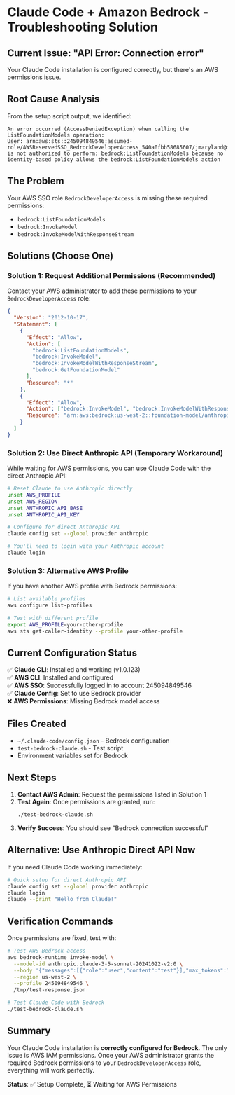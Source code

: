 # Claude Code + Amazon Bedrock - Troubleshooting Solution

## Current Issue: "API Error: Connection error"

Your Claude Code installation is configured correctly, but there's an AWS permissions issue.

## Root Cause Analysis

From the setup script output, we identified:

```
An error occurred (AccessDeniedException) when calling the ListFoundationModels operation:
User: arn:aws:sts::245094849546:assumed-role/AWSReservedSSO_BedrockDeveloperAccess_540a0fbb58685607/jmaryland@mgmresorts.com
is not authorized to perform: bedrock:ListFoundationModels because no identity-based policy allows the bedrock:ListFoundationModels action
```

## The Problem

Your AWS SSO role `BedrockDeveloperAccess` is missing these required permissions:

- `bedrock:ListFoundationModels`
- `bedrock:InvokeModel`
- `bedrock:InvokeModelWithResponseStream`

## Solutions (Choose One)

### Solution 1: Request Additional Permissions (Recommended)

Contact your AWS administrator to add these permissions to your `BedrockDeveloperAccess` role:

```json
{
  "Version": "2012-10-17",
  "Statement": [
    {
      "Effect": "Allow",
      "Action": [
        "bedrock:ListFoundationModels",
        "bedrock:InvokeModel",
        "bedrock:InvokeModelWithResponseStream",
        "bedrock:GetFoundationModel"
      ],
      "Resource": "*"
    },
    {
      "Effect": "Allow",
      "Action": ["bedrock:InvokeModel", "bedrock:InvokeModelWithResponseStream"],
      "Resource": "arn:aws:bedrock:us-west-2::foundation-model/anthropic.claude-*"
    }
  ]
}
```

### Solution 2: Use Direct Anthropic API (Temporary Workaround)

While waiting for AWS permissions, you can use Claude Code with the direct Anthropic API:

```bash
# Reset Claude to use Anthropic directly
unset AWS_PROFILE
unset AWS_REGION
unset ANTHROPIC_API_BASE
unset ANTHROPIC_API_KEY

# Configure for direct Anthropic API
claude config set --global provider anthropic

# You'll need to login with your Anthropic account
claude login
```

### Solution 3: Alternative AWS Profile

If you have another AWS profile with Bedrock permissions:

```bash
# List available profiles
aws configure list-profiles

# Test with different profile
export AWS_PROFILE=your-other-profile
aws sts get-caller-identity --profile your-other-profile
```

## Current Configuration Status

✅ **Claude CLI**: Installed and working (v1.0.123)  
✅ **AWS CLI**: Installed and configured  
✅ **AWS SSO**: Successfully logged in to account 245094849546  
✅ **Claude Config**: Set to use Bedrock provider  
❌ **AWS Permissions**: Missing Bedrock model access

## Files Created

- `~/.claude-code/config.json` - Bedrock configuration
- `test-bedrock-claude.sh` - Test script
- Environment variables set for Bedrock

## Next Steps

1. **Contact AWS Admin**: Request the permissions listed in Solution 1
2. **Test Again**: Once permissions are granted, run:
   ```bash
   ./test-bedrock-claude.sh
   ```
3. **Verify Success**: You should see "Bedrock connection successful"

## Alternative: Use Anthropic Direct API Now

If you need Claude Code working immediately:

```bash
# Quick setup for direct Anthropic API
claude config set --global provider anthropic
claude login
claude --print "Hello from Claude!"
```

## Verification Commands

Once permissions are fixed, test with:

```bash
# Test AWS Bedrock access
aws bedrock-runtime invoke-model \
  --model-id anthropic.claude-3-5-sonnet-20241022-v2:0 \
  --body '{"messages":[{"role":"user","content":"test"}],"max_tokens":10}' \
  --region us-west-2 \
  --profile 245094849546 \
  /tmp/test-response.json

# Test Claude Code with Bedrock
./test-bedrock-claude.sh
```

## Summary

Your Claude Code installation is **correctly configured for Bedrock**. The only issue is AWS IAM permissions. Once your AWS administrator grants the required Bedrock permissions to your `BedrockDeveloperAccess` role, everything will work perfectly.

**Status**: ✅ Setup Complete, ⏳ Waiting for AWS Permissions
